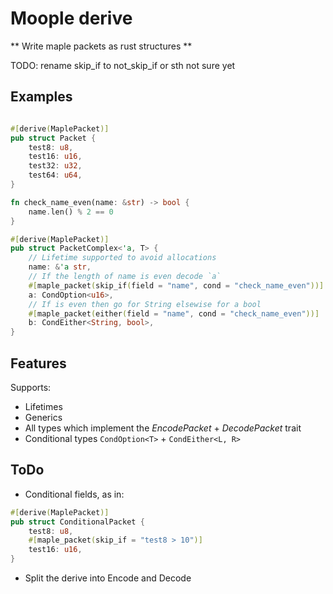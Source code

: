 # Moople derive

** Write maple packets as rust structures **

TODO:
rename skip_if to not_skip_if or sth not sure yet

## Examples

```rust

#[derive(MaplePacket)]
pub struct Packet {
    test8: u8,
    test16: u16,
    test32: u32,
    test64: u64,
}

fn check_name_even(name: &str) -> bool {
    name.len() % 2 == 0
}

#[derive(MaplePacket)]
pub struct PacketComplex<'a, T> {
    // Lifetime supported to avoid allocations
    name: &'a str,
    // If the length of name is even decode `a`
    #[maple_packet(skip_if(field = "name", cond = "check_name_even"))]
    a: CondOption<u16>,
    // If is even then go for String elsewise for a bool
    #[maple_packet(either(field = "name", cond = "check_name_even"))]
    b: CondEither<String, bool>,
}
```

## Features

Supports:
* Lifetimes
* Generics
* All types which implement the *EncodePacket* + *DecodePacket* trait
* Conditional types `CondOption<T>` + `CondEither<L, R>`


## ToDo

* Conditional fields, as in:
```rust
#[derive(MaplePacket)]
pub struct ConditionalPacket {
    test8: u8,
    #[maple_packet(skip_if = "test8 > 10")]
    test16: u16,
}
```
* Split the derive into Encode and Decode